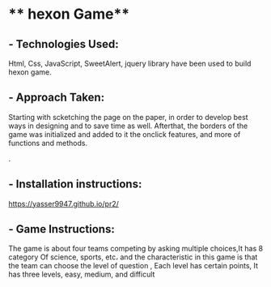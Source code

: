 # ** hexon Game**

## **- Technologies Used:**
Html, Css, JavaScript, SweetAlert, jquery library  have been used to build hexon game.

## **- Approach Taken:**
Starting with scketching the page on the paper, in order to develop best ways in designing and to save time as well. Afterthat, the borders of the game was initialized and added to it the onclick features, and more of functions and methods.

. 

## **-  Installation instructions:**

https://yasser9947.github.io/pr2/



## **- Game Instructions:**

The game is about four teams competing by asking multiple choices,It has 8 category Of science, sports, etc، and the characteristic in this game is that the team can choose the level of question , Each level has certain points, It has three levels, easy, medium, and difficult




